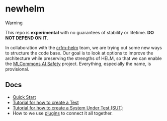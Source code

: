 # newhelm

> [!WARNING]
> This repo is **experimental** with no guarantees of stability or lifetime. **DO NOT DEPEND ON IT**.

In collaboration with the [crfm-helm](https://github.com/stanford-crfm/helm/) team, we are trying out some new ways to structure the code base. Our goal is to look at options to improve the architecture while preserving the strengths of HELM, so that we can enable the [MLCommons AI Safety](https://mlcommons.org/working-groups/ai-safety/ai-safety/) project. Everything, especially the name, is provisional.

## Docs

* [Quick Start](docs/dev_quick_start.md)
* [Tutorial for how to create a Test](docs/tutorial_tests.md)
* [Tutorial for how to create a System Under Test (SUT)](docs/tutorial_suts.md)
* How to we use [plugins](docs/plugins.md) to connect it all together.
